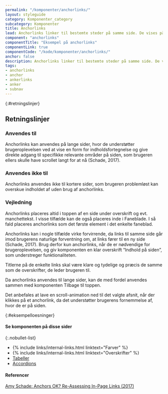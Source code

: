 ```yaml
---
permalink: "/komponenter/anchorlinks/"
layout: styleguide
category: Komponenter_category
subcategory: Komponenter
title: Anchorlinks
lead: Anchorlinks linker til bestemte steder på samme side. De vises på den enkelte side under overskrift og eventuel manchettekst.
component: "anchorlinks"
componentTitle: "Eksempel på anchorlinks"
componentLink: true
componentCode: "/kode/komponenter/anchorlinks/"
anchor: false
description: Anchorlinks linker til bestemte steder på samme side. De vises på den enkelte side under overskrift og eventuel manchettekst.
tags:
- anchorlinks
- anchor
- ankerlinks
- anker
- subnav
---
```


{:#retningslinjer}
## Retningslinjer

### Anvendes til

Anchorlinks kan anvendes på lange sider, hvor de understøtter brugeroplevelsen ved at vise en form for indholdsfortegnelse og give direkte adgang til specifikke relevante områder på siden, som brugeren ellers skulle have scrollet langt for at nå (Schade, 2017).

### Anvendes ikke til

Anchorlinks anvendes ikke til kortere sider, som brugeren problemløst kan overskue indholdet af uden brug af anchorlinks. 

### Vejledning

Anchorlinks placeres altid i toppen af en side under overskrift og evt. manchettekst. I visse tilfælde kan de også placeres inde i Faneblade. I så fald placeres anchorlinks som det første element i det enkelte faneblad. 

Anchorlinks kan i nogle tilfælde virke forvirrende, da links til samme side går imod brugerens naturlige forventning om, at links fører til en ny side (Schade, 2017). Brug derfor kun anchorlinks, når de er nødvendige for brugeroplevelsen, og giv komponenten en klar overskrift “Indhold på siden”, som understreger funktionaliteten.

Titlerne på de enkelte links skal være klare og tydelige og præcis de samme som de overskrifter, de leder brugeren til. 

Da anchorlinks anvendes til lange sider, kan de med fordel anvendes sammen med komponenten Tilbage til toppen.

Det anbefales at lave en scroll-animation ned til det valgte afsnit, når der klikkes på et anchorlink, da det understøtter brugerens fornemmelse af, hvor de er på siden.

{:#eksempelloesninger}
#### Se komponenten på disse sider

{:.nobullet-list}
- {% include links/internal-links.html linktext="Farver" %}
- {% include links/internal-links.html linktext="Overskrifter" %}
- <a href="/komponenter/tables/">Tabeller</a>
- <a href="/kode/komponenter/accordions/">Accordions</a>

#### Referencer
<a href="https://www.nngroup.com/articles/in-page-links/" class="icon-link" target="_blank">Amy Schade: Anchors OK? Re-Assessing In-Page Links (2017)<svg class="icon-svg" focusable="false" aria-hidden="true"><use xlink:href="#open-in-new"></use></svg></a>